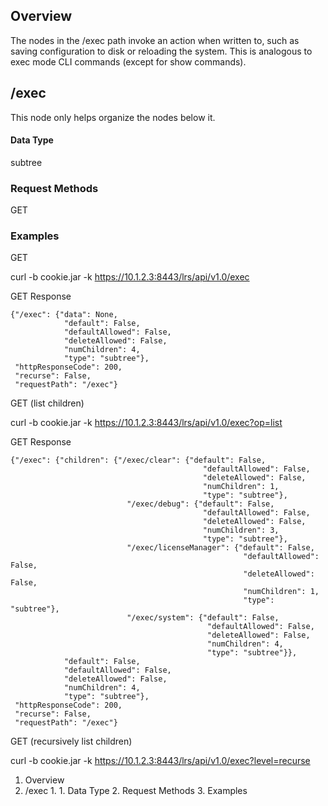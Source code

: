 ## Overview

The nodes in the /exec path invoke an action when written to, such as saving
configuration to disk or reloading the system. This is analogous to exec mode
CLI commands (except for show commands).

## /exec

This node only helps organize the nodes below it.

#### Data Type

subtree

### Request Methods

GET

### Examples

GET

curl -b cookie.jar -k https://10.1.2.3:8443/lrs/api/v1.0/exec

GET Response

    
    
    {"/exec": {"data": None,
                "default": False,
                "defaultAllowed": False,
                "deleteAllowed": False,
                "numChildren": 4,
                "type": "subtree"},
     "httpResponseCode": 200,
     "recurse": False,
     "requestPath": "/exec"}
    

GET (list children)

curl -b cookie.jar -k https://10.1.2.3:8443/lrs/api/v1.0/exec?op=list

GET Response

    
    
    {"/exec": {"children": {"/exec/clear": {"default": False,
                                               "defaultAllowed": False,
                                               "deleteAllowed": False,
                                               "numChildren": 1,
                                               "type": "subtree"},
                              "/exec/debug": {"default": False,
                                               "defaultAllowed": False,
                                               "deleteAllowed": False,
                                               "numChildren": 3,
                                               "type": "subtree"},
                              "/exec/licenseManager": {"default": False,
                                                        "defaultAllowed": False,
                                                        "deleteAllowed": False,
                                                        "numChildren": 1,
                                                        "type": "subtree"},
                              "/exec/system": {"default": False,
                                                "defaultAllowed": False,
                                                "deleteAllowed": False,
                                                "numChildren": 4,
                                                "type": "subtree"}},
                "default": False,
                "defaultAllowed": False,
                "deleteAllowed": False,
                "numChildren": 4,
                "type": "subtree"},
     "httpResponseCode": 200,
     "recurse": False,
     "requestPath": "/exec"}
    

GET (recursively list children)

curl -b cookie.jar -k https://10.1.2.3:8443/lrs/api/v1.0/exec?level=recurse

  1. Overview
  2. /exec
    1.       1. Data Type
    2. Request Methods
    3. Examples

